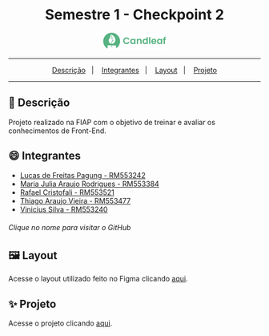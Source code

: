 <div align="center">
  <h1>Semestre 1 - Checkpoint 2</h1>
  <img src="https://github.com/Rafafaaa-FIAP/FRO-sem1-checkpoint2/blob/main/images/candleaf-logo.png" alt="candleaf-logo" target="_blank" />
</div>
<hr/>

<p align="center">
  <a href="#pushpin-Descrição">Descrição</a>&nbsp;&nbsp;&nbsp;|&nbsp;&nbsp;&nbsp;
  <a href="#smile-Integrantes">Integrantes</a>&nbsp;&nbsp;&nbsp;|&nbsp;&nbsp;&nbsp;
  <a href="#framed_picture-Layout">Layout</a>&nbsp;&nbsp;&nbsp;|&nbsp;&nbsp;&nbsp;
  <a href="#sparkles-Projeto">Projeto</a>
</p>
<hr/>

## :pushpin: Descrição
Projeto realizado na FIAP com o objetivo de treinar e avaliar os conhecimentos de Front-End.

## :smile: Integrantes
* [Lucas de Freitas Pagung - RM553242](https://github.com/LucasdeFreitasPagung)
* [Maria Julia Araujo Rodrigues - RM553384](https://github.com/majuaraujo)
* [Rafael Cristofali - RM553521](https://github.com/Rafafaaa)
* [Thiago Araujo Vieira - RM553477](https://github.com/ThiagoAraujot)
* [Vinicius Silva - RM553240](https://github.com/vinirex)
###### Clique no nome para visitar o GitHub

## :framed_picture: Layout
Acesse o layout utilizado feito no Figma clicando [aqui](https://www.figma.com/design/rdeETL9Y9QgFc9ndqXEkEs/FIAP---Front-End-Design---Candleaf?node-id=0-1&t=RBJ2t2jWyODSfXqB-1).

## :sparkles: Projeto
Acesse o projeto clicando [aqui](https://rafafaaa-fiap.github.io/FRO-sem1-checkpoint2/).
